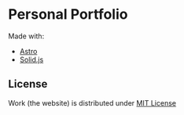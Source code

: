 # Personal Portfolio

Made with:

- [Astro](https://github.com/withastro/astro)
- [Solid.js](https://github.com/solidjs/solid)


## License

Work (the website) is distributed under [MIT License](./LICENSE.txt)